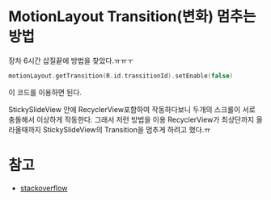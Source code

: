 # MotionLayout Transition(변화) 멈추는 방법

장차 6시간 삽질끝에 방법을 찾았다.ㅠㅠㅜ

```kotlin
motionLayout.getTransition(R.id.transitionId).setEnable(false)
```   
이 코드를 이용하면 된다. 

StickySlideView 안에 RecyclerView포함하여 작동하다보니 두개의 스크롤이 서로 충돌해서 이상하게 작동한다.
그래서 저런 방법을 이용 RecyclerView가 최상단까지 올라올때까지 StickySlideView의 Transition을 멈추게 하려고 했다.ㅠ


# 참고
* [stackoverflow](https://stackoverflow.com/questions/55119362/is-it-possible-to-disable-motionlayout)